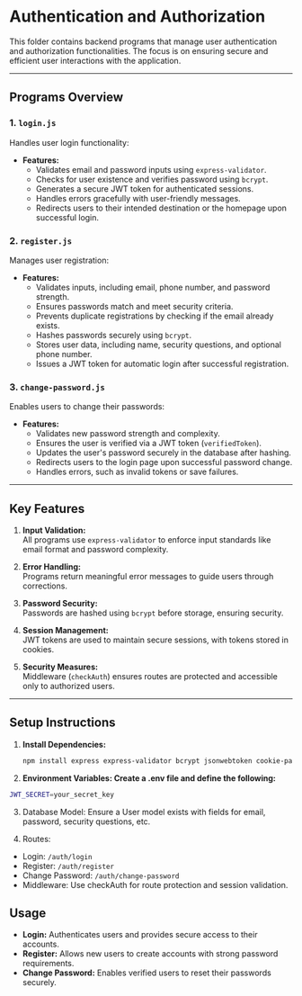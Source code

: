 # Authentication and Authorization

This folder contains backend programs that manage user authentication and authorization functionalities. The focus is on ensuring secure and efficient user interactions with the application.

---

## Programs Overview

### 1. `login.js`
Handles user login functionality:
- **Features:**
  - Validates email and password inputs using `express-validator`.
  - Checks for user existence and verifies password using `bcrypt`.
  - Generates a secure JWT token for authenticated sessions.
  - Handles errors gracefully with user-friendly messages.
  - Redirects users to their intended destination or the homepage upon successful login.

### 2. `register.js`
Manages user registration:
- **Features:**
  - Validates inputs, including email, phone number, and password strength.
  - Ensures passwords match and meet security criteria.
  - Prevents duplicate registrations by checking if the email already exists.
  - Hashes passwords securely using `bcrypt`.
  - Stores user data, including name, security questions, and optional phone number.
  - Issues a JWT token for automatic login after successful registration.

### 3. `change-password.js`
Enables users to change their passwords:
- **Features:**
  - Validates new password strength and complexity.
  - Ensures the user is verified via a JWT token (`verifiedToken`).
  - Updates the user's password securely in the database after hashing.
  - Redirects users to the login page upon successful password change.
  - Handles errors, such as invalid tokens or save failures.

---

## Key Features
1. **Input Validation:**  
   All programs use `express-validator` to enforce input standards like email format and password complexity.

2. **Error Handling:**  
   Programs return meaningful error messages to guide users through corrections.

3. **Password Security:**  
   Passwords are hashed using `bcrypt` before storage, ensuring security.

4. **Session Management:**  
   JWT tokens are used to maintain secure sessions, with tokens stored in cookies.

5. **Security Measures:**  
   Middleware (`checkAuth`) ensures routes are protected and accessible only to authorized users.

---

## Setup Instructions

1. **Install Dependencies:**
   ```bash
   npm install express express-validator bcrypt jsonwebtoken cookie-parser

2. **Environment Variables: Create a .env file and define the following:**
  ```bash
  JWT_SECRET=your_secret_key
  ```

3. Database Model: Ensure a User model exists with fields for email, password, security questions, etc.

4. Routes:
  - Login: `/auth/login`
  - Register: `/auth/register`
  - Change Password: `/auth/change-password`
  - Middleware: Use checkAuth for route protection and session validation.

## Usage
  - **Login:** Authenticates users and provides secure access to their accounts.
  - **Register:** Allows new users to create accounts with strong password requirements.
  - **Change Password:** Enables verified users to reset their passwords securely.
